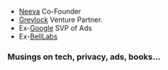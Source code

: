   * [Neeva](https://neeva.co) Co-Founder 
  * [Greylock](https://www.greylock.com/) Venture Partner. 
  * Ex-[Google](https://www.google.com) SVP of Ads 
  * Ex-[BellLabs](https://www.bell-labs.com)

### Musings on tech, privacy, ads, books...

<!--
**ramaswamy11703/ramaswamy11703** is a ✨ _special_ ✨ repository because its `README.md` (this file) appears on your GitHub profile.

-->


